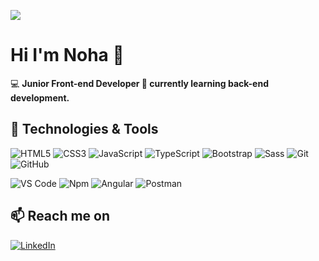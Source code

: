 ![](https://cdn.dribbble.com/users/2704414/screenshots/7466903/media/b08ab576316bd4582fef189f471cd9e5.gif)

# Hi I'm Noha 👋

:computer: **Junior Front-end Developer 🌱 currently learning back-end development.**


## 🚀 Technologies & Tools 

![HTML5](https://img.shields.io/badge/-HTML5-%23E44D27?style=flat-square&logo=html5&logoColor=ffffff)
![CSS3](https://img.shields.io/badge/-CSS3-%231572B6?style=flat-square&logo=css3)
![JavaScript](https://img.shields.io/badge/-JavaScript-%23F7DF1C?style=flat-square&logo=javascript&logoColor=000000&labelColor=%23F7DF1C&color=%23FFCE5A)
![TypeScript](https://img.shields.io/badge/-TypeScript-007ACC?style=flat-square&logo=typescript&logoColor=white)
![Bootstrap](https://img.shields.io/badge/-Bootstrap-563D7C?style=flat-square&logo=bootstrap)
![Sass](https://img.shields.io/badge/-Sass-%23CC6699?style=flat-square&logo=sass&logoColor=ffffff)
![Git](https://img.shields.io/badge/-Git-%23F05032?style=flat-square&logo=git&logoColor=%23ffffff)
![GitHub](https://img.shields.io/badge/-GitHub-181717?style=flat-square&logo=github)

![VS Code](https://img.shields.io/badge/-VSCode-%23007ACC?style=flat-square&logo=visual-studio-code) 
![Npm](https://img.shields.io/badge/-npm-CB3837?style=flat-square&logo=npm)
![Angular](https://img.shields.io/badge/-Angular-DD0031?style=flat-square&logo=Angular)
![Postman](https://img.shields.io/badge/Postman-black?style=flat-square&logo=postman)


## 📫 Reach me on 

[![LinkedIn](https://img.shields.io/badge/-LINKEDIN-0077B5?style=for-the-badge&logo=linkedin&logoColor=white)](https://www.linkedin.com/in/noha-waheed-074b5a20b)
<!--
**nohawaheed/nohawaheed** is a ✨ _special_ ✨ repository because its `README.md` (this file) appears on your GitHub profile.

- 🔭 I’m currently working on ...
- 🌱 I’m currently learning ...
- 👯 I’m looking to collaborate on ...
- 🤔 I’m looking for help with ...
- 💬 Ask me about ...
- 📫 How to reach me: ...
- 😄 Pronouns: ...
- ⚡ Fun fact: ...
-->
